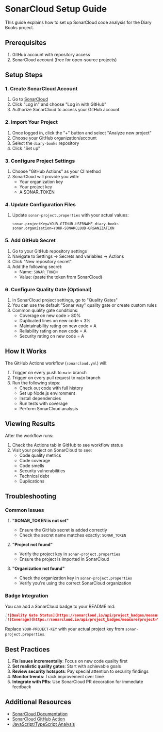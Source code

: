 # SonarCloud Setup Guide

This guide explains how to set up SonarCloud code analysis for the Diary Books project.

## Prerequisites

1. GitHub account with repository access
2. SonarCloud account (free for open-source projects)

## Setup Steps

### 1. Create SonarCloud Account

1. Go to [SonarCloud](https://sonarcloud.io/)
2. Click "Log in" and choose "Log in with GitHub"
3. Authorize SonarCloud to access your GitHub account

### 2. Import Your Project

1. Once logged in, click the "+" button and select "Analyze new project"
2. Choose your GitHub organization/account
3. Select the `diary-books` repository
4. Click "Set up"

### 3. Configure Project Settings

1. Choose "GitHub Actions" as your CI method
2. SonarCloud will provide you with:
   - Your organization key
   - Your project key
   - A SONAR_TOKEN

### 4. Update Configuration Files

1. Update `sonar-project.properties` with your actual values:
   ```properties
   sonar.projectKey=YOUR-GITHUB-USERNAME_diary-books
   sonar.organization=YOUR-SONARCLOUD-ORGANIZATION
   ```

### 5. Add GitHub Secret

1. Go to your GitHub repository settings
2. Navigate to Settings → Secrets and variables → Actions
3. Click "New repository secret"
4. Add the following secret:
   - Name: `SONAR_TOKEN`
   - Value: (paste the token from SonarCloud)

### 6. Configure Quality Gate (Optional)

1. In SonarCloud project settings, go to "Quality Gates"
2. You can use the default "Sonar way" quality gate or create custom rules
3. Common quality gate conditions:
   - Coverage on new code > 80%
   - Duplicated lines on new code < 3%
   - Maintainability rating on new code = A
   - Reliability rating on new code = A
   - Security rating on new code = A

## How It Works

The GitHub Actions workflow (`sonarcloud.yml`) will:

1. Trigger on every push to `main` branch
2. Trigger on every pull request to `main` branch
3. Run the following steps:
   - Check out code with full history
   - Set up Node.js environment
   - Install dependencies
   - Run tests with coverage
   - Perform SonarCloud analysis

## Viewing Results

After the workflow runs:

1. Check the Actions tab in GitHub to see workflow status
2. Visit your project on SonarCloud to see:
   - Code quality metrics
   - Code coverage
   - Code smells
   - Security vulnerabilities
   - Technical debt
   - Duplications

## Troubleshooting

### Common Issues

1. **"SONAR_TOKEN is not set"**
   - Ensure the GitHub secret is added correctly
   - Check the secret name matches exactly: `SONAR_TOKEN`

2. **"Project not found"**
   - Verify the project key in `sonar-project.properties`
   - Ensure the project is imported in SonarCloud

3. **"Organization not found"**
   - Check the organization key in `sonar-project.properties`
   - Verify you're using the correct SonarCloud organization

### Badge Integration

You can add a SonarCloud badge to your README.md:

```markdown
[![Quality Gate Status](https://sonarcloud.io/api/project_badges/measure?project=YOUR-PROJECT-KEY&metric=alert_status)](https://sonarcloud.io/summary/new_code?id=YOUR-PROJECT-KEY)
[![Coverage](https://sonarcloud.io/api/project_badges/measure?project=YOUR-PROJECT-KEY&metric=coverage)](https://sonarcloud.io/summary/new_code?id=YOUR-PROJECT-KEY)
```

Replace `YOUR-PROJECT-KEY` with your actual project key from `sonar-project.properties`.

## Best Practices

1. **Fix issues incrementally**: Focus on new code quality first
2. **Set realistic quality gates**: Start with achievable goals
3. **Review security hotspots**: Pay special attention to security findings
4. **Monitor trends**: Track improvement over time
5. **Integrate with PRs**: Use SonarCloud PR decoration for immediate feedback

## Additional Resources

- [SonarCloud Documentation](https://docs.sonarcloud.io/)
- [SonarCloud GitHub Action](https://github.com/SonarSource/sonarcloud-github-action)
- [JavaScript/TypeScript Analysis](https://docs.sonarcloud.io/enriching/test-coverage/javascript-typescript-test-coverage/)